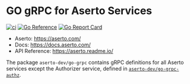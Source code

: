 # GO gRPC for Aserto Services


[![ci](https://github.com/aserto-dev/go-grpc/actions/workflows/ci.yaml/badge.svg)](https://github.com/aserto-dev/go-grpc/actions/workflows/ci.yaml)
[![Go Reference](https://pkg.go.dev/badge/github.com/aserto-dev/go-grpc.svg)](https://pkg.go.dev/github.com/aserto-dev/go-grpc)
[![Go Report Card](https://goreportcard.com/badge/github.com/aserto-dev/go-grpc)](https://goreportcard.com/report/github.com/aserto-dev/go-grpc)

* Aserto: https://aserto.com/
* Docs: https://docs.aserto.com/
* API Reference: https://aserto.readme.io/

The package `aserto-dev/go-grpc` contains gRPC definitions for all Aserto services except the Authorizer service,
defined in [`aserto-dev/go-grpc-authz`](https://github.com/aserto-dev/go-grpc-authz).
